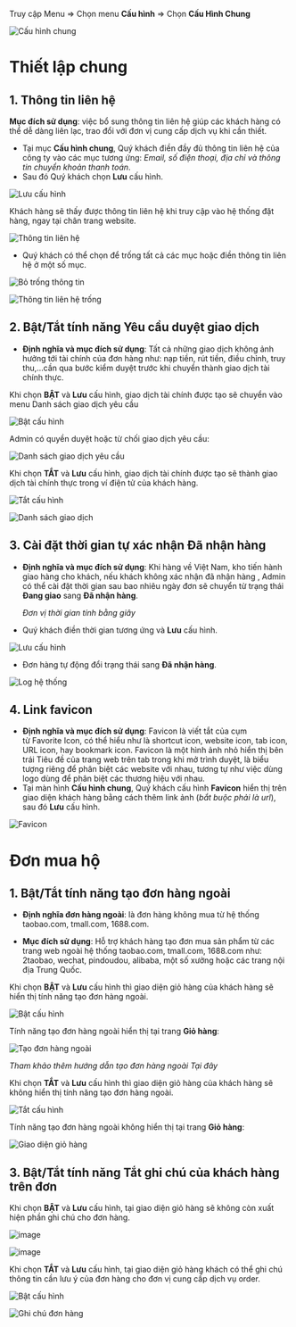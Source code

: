 
Truy cập Menu => Chọn menu **Cấu hình** => Chọn **Cấu Hình Chung**

![Cấu hình chung](https://user-images.githubusercontent.com/73226975/132312213-9ada8b75-1c7c-435b-9d63-b62d5f6b8715.png)

# Thiết lập chung
## 1. Thông tin liên hệ
**Mục đích sử dụng**: việc bổ sung thông tin liên hệ giúp các khách hàng có thể dễ dàng liên lạc, trao đổi với đơn vị cung cấp dịch vụ khi cần thiết.

- Tại mục **Cấu hình chung**, Quý khách điền đầy đủ thông tin liên hệ của công ty vào các mục tương ứng: *Email, số điện thoại, địa chỉ và thông tin chuyển khoản thanh toán*.
-  Sau đó Quý khách chọn **Lưu** cấu hình.

![Lưu cấu hình](https://user-images.githubusercontent.com/73226975/132631569-4646dfbc-1e21-4e20-b8ee-5cf189f79999.png)

Khách hàng sẽ thấy được thông tin liên hệ khi truy cập vào hệ thống đặt hàng, ngay tại chân trang website.

![Thông tin liên hệ](https://user-images.githubusercontent.com/73226975/132632453-8eb7b5b5-ffef-45c8-acdb-a38ede703535.png)

- Quý khách có thể chọn để trống tất cả các mục hoặc điền thông tin liên hệ ở một số mục.

![Bỏ trống thông tin](https://user-images.githubusercontent.com/73226975/132633019-82aa78ec-c1b6-4360-8a4c-870f567f03d2.png)


![Thông tin liên hệ trống](https://user-images.githubusercontent.com/73226975/132633140-068ad703-b0a7-44e5-bafb-f7078f2b4f82.png)


## 2. Bật/Tắt tính năng Yêu cầu duyệt giao dịch

- **Định nghĩa và mục đích sử dụng**: Tất cả những giao dịch không ảnh hưởng tới tài chính của đơn hàng như: nạp tiền, rút tiền, điều chỉnh, truy thu,…cần qua bước kiểm duyệt trước khi chuyển thành giao dịch tài chính thực. 

Khi chọn **BẬT** và **Lưu** cấu hình, giao dịch tài chính được tạo sẽ chuyển vào menu Danh sách giao dịch yêu cầu

![Bật cấu hình](https://user-images.githubusercontent.com/73226975/132471196-e2d42dc7-acc4-422b-9e84-2fd6fd13eb41.png)

Admin có quyền duyệt hoặc từ chối giao dịch yêu cầu:

![Danh sách giao dịch yêu cầu](https://user-images.githubusercontent.com/73226975/132471406-5e42caff-6e17-456b-9db3-12d83c1f4ba0.png)

Khi chọn **TẮT** và **Lưu** cấu hình, giao dịch tài chính được tạo sẽ thành giao dịch tài chính thực trong ví điện tử của khách hàng. 

![Tắt cấu hình](https://user-images.githubusercontent.com/73226975/132473030-e15c1248-6fe6-4328-b521-c5630a27b1a5.png)

![Danh sách giao dịch](https://user-images.githubusercontent.com/73226975/132473612-b5e06c1a-0321-402f-bb4f-15a35a2c4dcd.png)

## 3. Cài đặt thời gian tự xác nhận Đã nhận hàng

- **Định nghĩa và mục đích sử dụng**: Khi hàng về Việt Nam, kho tiến hành giao hàng cho khách, nếu khách không xác nhận đã nhận hàng , Admin có thể cài đặt thời gian sau bao nhiêu ngày đơn sẽ chuyển từ trạng thái **Đang giao** sang **Đã nhận hàng**. 

  *Đơn vị thời gian tính bằng giây*

- Quý khách điền thời gian tương ứng và **Lưu** cấu hình.

![Lưu cấu hình](https://user-images.githubusercontent.com/73226975/132636002-2a1a7d19-7a39-4dde-8211-2813b059d305.png)

- Đơn hàng tự động đổi trạng thái sang **Đã nhận hàng**.

![Log hệ thống](https://user-images.githubusercontent.com/73226975/132636216-da280e72-04fe-4ec4-9b07-2a741fc18ffb.png)

## 4. Link favicon
- **Định nghĩa và mục đích sử dụng**: Favicon là viết tắt của cụm từ Favorite Icon, có thể hiểu như là shortcut icon, website icon, tab icon, URL icon, hay bookmark icon.
Favicon là một hình ảnh nhỏ hiển thị bên trái Tiêu đề của trang web trên tab trong khi mở trình duyệt, là biểu tượng riêng để phân biệt các website với nhau, tương tự như việc dùng logo dùng để phân biệt các thương hiệu với nhau.
- Tại màn hình **Cấu hình chung**, Quý khách cấu hình **Favicon** hiển thị trên giao diện khách hàng bằng cách thêm link ảnh (*bắt buộc phải là url*), sau đó **Lưu** cấu hình.


![Favicon](https://user-images.githubusercontent.com/73226975/132638898-fdf3fdbd-90ed-4761-bec2-ef8a3ec29434.png)


# Đơn mua hộ
## 1. Bật/Tắt tính năng tạo đơn hàng ngoài

- **Định nghĩa đơn hàng ngoài**: là đơn hàng không mua từ hệ thống taobao.com, tmall.com, 1688.com.

- **Mục đích sử dụng**: Hỗ trợ khách hàng tạo đơn mua sản phẩm từ các trang web ngoài hệ thống taobao.com, tmall.com, 1688.com như: 2taobao, wechat, pindoudou, alibaba, một số xưởng hoặc các trang nội địa Trung Quốc.

Khi chọn **BẬT** và **Lưu** cấu hình thì giao diện giỏ hàng của khách hàng sẽ hiển thị tính năng tạo đơn hàng ngoài.

![Bật cấu hình](https://user-images.githubusercontent.com/73226975/132630053-31a2fc37-4dcc-496d-bdbd-03dd91c7a65f.png)

Tính năng tạo đơn hàng ngoài hiển thị tại trang **Giỏ hàng**:

![Tạo đơn hàng ngoài](https://user-images.githubusercontent.com/73226975/132317625-b6ebd4be-5324-4d5f-9895-e8acd8263a64.png)

*Tham khảo thêm hướng dẫn tạo đơn hàng ngoài Tại đây*

Khi chọn **TẮT** và **Lưu** cấu hình thì giao diện giỏ hàng của khách hàng sẽ không hiển thị tính năng tạo đơn hàng ngoài.

![Tắt cấu hình](https://user-images.githubusercontent.com/73226975/132630132-9174de73-49a2-4245-80ab-8e59dede92a2.png)

Tính năng tạo đơn hàng ngoài không hiển thị tại trang **Giỏ hàng**:

![Giao diện giỏ hàng](https://user-images.githubusercontent.com/73226975/132318982-102e8176-067e-4511-bb14-1fe29b891ead.png)


## 3. Bật/Tắt tính năng Tắt ghi chú của khách hàng trên đơn

Khi chọn **BẬT** và **Lưu** cấu hình, tại giao diện giỏ hàng sẽ không còn xuất hiện phần ghi chú cho đơn hàng.

![image](https://user-images.githubusercontent.com/73226975/132493316-9d74f4cf-8507-4767-ad3b-c441c168393a.png)

![image](https://user-images.githubusercontent.com/73226975/132475691-00a59357-69fe-4172-b9ea-33ffd641a385.png)

Khi chọn **TẮT** và **Lưu** cấu hình, tại giao diện giỏ hàng khách có thể ghi chú thông tin cần lưu ý của đơn hàng cho đơn vị cung cấp dịch vụ order.

![Bật cấu hình](https://user-images.githubusercontent.com/73226975/132474020-e5d04228-c684-4eae-a926-580066db4c4a.png)

![Ghi chú đơn hàng](https://user-images.githubusercontent.com/73226975/132493172-498462ed-14e9-4f24-9470-c218b64d46b7.png)







